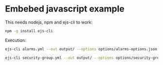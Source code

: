 Embebed javascript example
==========================

This needs nodejs, npm and ejs-cli to work:

```bash
npm -g install ejs-cli
```

Execution:

```bash
ejs-cli alarms.yml --out output/ --options options/alarms-options.json
```

```bash
ejs-cli security-group.yml --out output/ --options options/security-group-options.json
```
